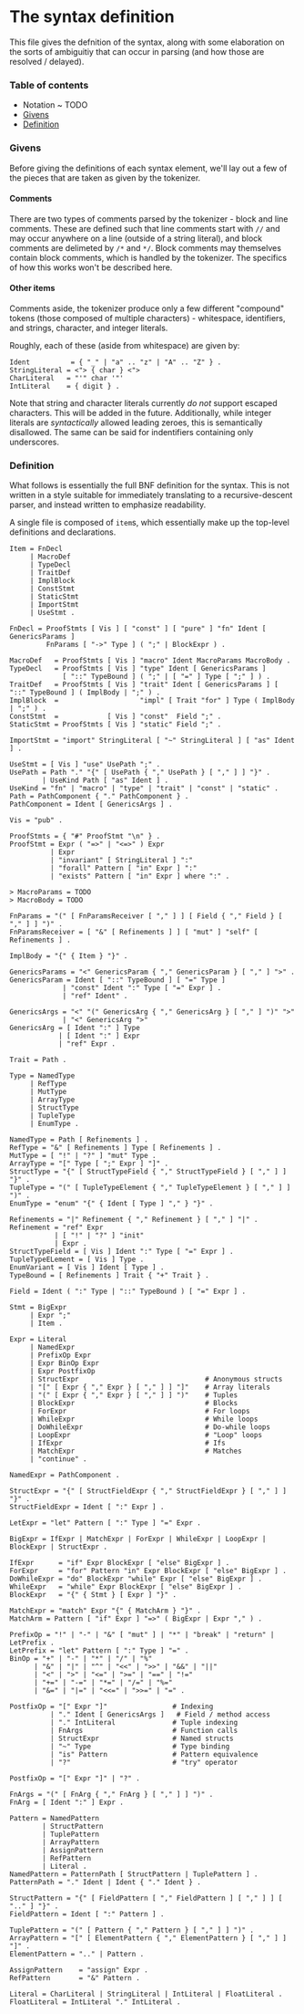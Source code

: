 # The syntax definition

This file gives the defnition of the syntax, along with some elaboration on the sorts of ambiguitiy
that can occur in parsing (and how those are resolved / delayed).

### Table of contents

* Notation ~ TODO
* [Givens](#givens)
* [Definition](#definition)

### Givens

Before giving the definitions of each syntax element, we'll lay out a few of the pieces that are
taken as given by the tokenizer.

#### Comments

There are two types of comments parsed by the tokenizer - block and line comments. These are defined
such that line comments start with `//` and may occur anywhere on a line (outside of a string
literal), and block comments are delimeted by `/*` and `*/`. Block comments may themselves contain
block comments, which is handled by the tokenizer. The specifics of how this works won't be
described here.

#### Other items

Comments aside, the tokenizer produce only a few different "compound" tokens (those composed of
multiple characters) - whitespace, identifiers, and strings, character, and integer literals.

Roughly, each of these (aside from whitespace) are given by:

```
Ident          = { "_" | "a" .. "z" | "A" .. "Z" } .
StringLiteral = <"> { char } <">
CharLiteral   = "'" char '"'
IntLiteral    = { digit } .
```

Note that string and character literals currently *do not* support escaped characters. This will be
added in the future. Additionally, while integer literals are *syntactically* allowed leading
zeroes, this is semantically disallowed. The same can be said for indentifiers containing only
underscores.

### Definition

What follows is essentially the full BNF definition for the syntax. This is not written in a style
suitable for immediately translating to a recursive-descent parser, and instead written to emphasize
readability.

A single file is composed of `item`s, which essentially make up the top-level definitions and
declarations.

```
Item = FnDecl
     | MacroDef
     | TypeDecl
     | TraitDef
     | ImplBlock
     | ConstStmt
     | StaticStmt
     | ImportStmt
     | UseStmt .

FnDecl = ProofStmts [ Vis ] [ "const" ] [ "pure" ] "fn" Ident [ GenericsParams ]
         FnParams [ "->" Type ] ( ";" | BlockExpr ) .

MacroDef   = ProofStmts [ Vis ] "macro" Ident MacroParams MacroBody .
TypeDecl   = ProofStmts [ Vis ] "type" Ident [ GenericsParams ]
             [ "::" TypeBound ] ( ";" | [ "=" ] Type [ ";" ] ) .
TraitDef   = ProofStmts [ Vis ] "trait" Ident [ GenericsParams ] [ "::" TypeBound ] ( ImplBody | ";" ) .
ImplBlock  =                    "impl" [ Trait "for" ] Type ( ImplBody | ";" ) .
ConstStmt  =            [ Vis ] "const"  Field ";" .
StaticStmt = ProofStmts [ Vis ] "static" Field ";" .

ImportStmt = "import" StringLiteral [ "~" StringLiteral ] [ "as" Ident ] .

UseStmt = [ Vis ] "use" UsePath ";" .
UsePath = Path "." "{" [ UsePath { "," UsePath } [ "," ] ] "}" .
        | UseKind Path [ "as" Ident ] .
UseKind = "fn" | "macro" | "type" | "trait" | "const" | "static" .
Path = PathComponent { "." PathComponent } .
PathComponent = Ident [ GenericsArgs ] .

Vis = "pub" .

ProofStmts = { "#" ProofStmt "\n" } .
ProofStmt = Expr ( "=>" | "<=>" ) Expr
          | Expr
          | "invariant" [ StringLiteral ] ":"
          | "forall" Pattern [ "in" Expr ] ":"
          | "exists" Pattern [ "in" Expr ] where ":" .

> MacroParams = TODO
> MacroBody = TODO

FnParams = "(" [ FnParamsReceiver [ "," ] ] [ Field { "," Field } [ "," ] ] ")" .
FnParamsReceiver = [ "&" [ Refinements ] ] [ "mut" ] "self" [ Refinements ] .

ImplBody = "{" { Item } "}" .

GenericsParams = "<" GenericsParam { "," GenericsParam } [ "," ] ">" .
GenericsParam = Ident [ "::" TypeBound ] [ "=" Type ]
             | "const" Ident ":" Type [ "=" Expr ] .
             | "ref" Ident" .

GenericsArgs = "<" "(" GenericsArg { "," GenericsArg } [ "," ] ")" ">"
             | "<" GenericsArg ">"
GenericsArg = [ Ident ":" ] Type
            | [ Ident ":" ] Expr
            | "ref" Expr .

Trait = Path .

Type = NamedType
     | RefType
     | MutType
     | ArrayType
     | StructType
     | TupleType
     | EnumType .

NamedType = Path [ Refinements ] .
RefType = "&" [ Refinements ] Type [ Refinements ] .
MutType = [ "!" | "?" ] "mut" Type .
ArrayType = "[" Type [ ";" Expr ] "]" .
StructType = "{" [ StructTypeField { "," StructTypeField } [ "," ] ] "}" .
TupleType = "(" [ TupleTypeElement { "," TupleTypeElement } [ "," ] ] ")" .
EnumType = "enum" "{" { Ident [ Type ] "," } "}" .

Refinements = "|" Refinement { "," Refinement } [ "," ] "|" .
Refinement = "ref" Expr
           | [ "!" | "?" ] "init"
           | Expr .
StructTypeField = [ Vis ] Ident ":" Type [ "=" Expr ] .
TupleTypeELement = [ Vis ] Type .
EnumVariant = [ Vis ] Ident [ Type ] .
TypeBound = [ Refinements ] Trait { "+" Trait } .

Field = Ident ( ":" Type | "::" TypeBound ) [ "=" Expr ] .

Stmt = BigExpr
     | Expr ";"
     | Item .

Expr = Literal
     | NamedExpr
     | PrefixOp Expr
     | Expr BinOp Expr
     | Expr PostfixOp
     | StructExpr                               # Anonymous structs 
     | "[" [ Expr { "," Expr } [ "," ] ] "]"    # Array literals
     | "(" [ Expr { "," Expr } [ "," ] ] ")"    # Tuples
     | BlockExpr                                # Blocks
     | ForExpr                                  # For loops
     | WhileExpr                                # While loops
     | DoWhileExpr                              # Do-while loops
     | LoopExpr                                 # "Loop" loops
     | IfExpr                                   # Ifs
     | MatchExpr                                # Matches
     | "continue" .

NamedExpr = PathComponent .

StructExpr = "{" [ StructFieldExpr { "," StructFieldExpr } [ "," ] ] "}" .
StructFieldExpr = Ident [ ":" Expr ] .

LetExpr = "let" Pattern [ ":" Type ] "=" Expr .

BigExpr = IfExpr | MatchExpr | ForExpr | WhileExpr | LoopExpr | BlockExpr | StructExpr .

IfExpr      = "if" Expr BlockExpr [ "else" BigExpr ] .
ForExpr     = "for" Pattern "in" Expr BlockExpr [ "else" BigExpr ] .
DoWhileExpr = "do" BlockExpr "while" Expr [ "else" BigExpr ] .
WhileExpr   = "while" Expr BlockExpr [ "else" BigExpr ] .
BlockExpr   = "{" { Stmt } [ Expr ] "}" .

MatchExpr = "match" Expr "{" { MatchArm } "}" .
MatchArm = Pattern [ "if" Expr ] "=>" ( BigExpr | Expr "," ) .

PrefixOp = "!" | "-" | "&" [ "mut" ] | "*" | "break" | "return" | LetPrefix .
LetPrefix = "let" Pattern [ ":" Type ] "=" .
BinOp = "+" | "-" | "*" | "/" | "%"
      | "&" | "|" | "^" | "<<" | ">>" | "&&" | "||"
      | "<" | ">" | "<=" | ">=" | "==" | "!="
      | "+=" | "-=" | "*=" | "/=" | "%="
      | "&=" | "|=" | "<<=" | ">>=" | "=" .

PostfixOp = "[" Expr "]"                # Indexing
          | "." Ident [ GenericsArgs ]   # Field / method access
          | "." IntLiteral              # Tuple indexing
          | FnArgs                      # Function calls
          | StructExpr                  # Named structs
          | "~" Type                    # Type binding
          | "is" Pattern                # Pattern equivalence
          | "?"                         # "try" operator

PostfixOp = "[" Expr "]" | "?" .

FnArgs = "(" [ FnArg { "," FnArg } [ "," ] ] ")" .
FnArg = [ Ident ":" ] Expr .

Pattern = NamedPattern
        | StructPattern
        | TuplePattern
        | ArrayPattern
        | AssignPattern
        | RefPattern
        | Literal .
NamedPattern = PatternPath [ StructPattern | TuplePattern ] .
PatternPath = "." Ident | Ident { "." Ident } .

StructPattern = "{" [ FieldPattern [ "," FieldPattern ] [ "," ] ] [ ".." ] "}" .
FieldPattern = Ident [ ":" Pattern ] .

TuplePattern = "(" [ Pattern { "," Pattern } [ "," ] ] ")" .
ArrayPattern = "[" [ ElementPattern { "," ElementPattern } [ "," ] ]  "]" .
ElementPattern = ".." | Pattern .

AssignPattern    = "assign" Expr .
RefPattern       = "&" Pattern .

Literal = CharLiteral | StringLiteral | IntLiteral | FloatLiteral .
FloatLiteral = IntLiteral "." IntLiteral .
```
